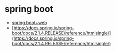 # spring boot

- [spring boot+web](https://spring.io/guides/gs/serving-web-content/)
- [https://docs.spring.io/spring-boot/docs/2.1.4.RELEASE/reference/htmlsingle/](https://docs.spring.io/spring-boot/docs/2.1.4.RELEASE/reference/htmlsingle/)

